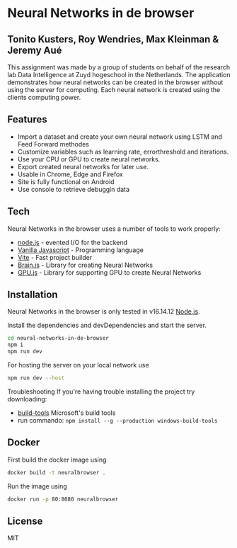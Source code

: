 # Neural Networks in de browser
## Tonito Kusters, Roy Wendries, Max Kleinman & Jeremy Aué

This assignment was made by a group of students on behalf of the research lab Data Intelligence at Zuyd hogeschool in the Netherlands.
The application demonstrates how neural networks can be created in the browser without using the server
for computing. Each neural network is created using the clients computing power. 

## Features

- Import a dataset and create your own neural network using LSTM and Feed Forward methodes
- Customize variables such as learning rate, errorthreshold and iterations.
- Use your CPU or GPU to create neural networks.
- Export created neural networks for later use.
- Usable in Chrome, Edge and Firefox
- Site is fully functional on Android
- Use console to retrieve debuggin data

## Tech

Neural Networks in the browser uses a number of tools to work properly:
- [node.js] - evented I/O for the backend
- [Vanilla Javascript] - Programming language
- [Vite] - Fast project builder
- [Brain.js] - Library for creating Neural Networks
- [GPU.js] - Library for supporting GPU to create Neural Networks

## Installation

Neural Networks in the browser is only tested in v16.14.12 [Node.js](https://nodejs.org/).

Install the dependencies and devDependencies and start the server.

```sh
cd neural-networks-in-de-browser
npm i
npm run dev
```

For hosting the server on your local network use

```sh
npm run dev --host
```


Troubleshooting
If you're having trouble installing the project try downloading:
- [build-tools] Microsoft's build tools
- run commando: ```npm install --g --production windows-build-tools```
         



## Docker

First build the docker image using

```bash
docker build -t neuralbrowser .
```

Run the image using

```bash
docker run -p 80:8080 neuralbrowser
```


## License

MIT


[//]: # (These are reference links used in the body of this note and get stripped out when the markdown processor does its job. There is no need to format nicely because it shouldn't be seen. Thanks SO - http://stackoverflow.com/questions/4823468/store-comments-in-markdown-syntax)

   [Vite]: <https://vitejs.dev/guide/#scaffolding-your-first-vite-project>
   [Brain.js]: <https://brain.js.org/#/getting-started>
   [node.js]: <https://nodejs.org/en/>
   [GPU.js]: <https://gpu.rocks/#/>
   [Vanilla Javascript]: <https://nl.wikipedia.org/wiki/JavaScript>
   [build-tools]: <https://go.microsoft.com/fwlink/?LinkId=691126>
